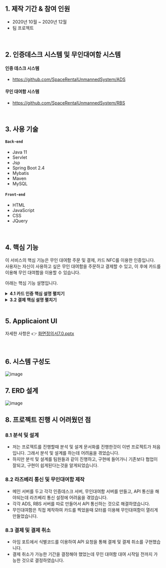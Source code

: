 
## 1. 제작 기간 & 참여 인원
- 2020년 10월 ~ 2020년 12월
- 팀 프로젝트

</br>

## 2. 인증데스크 시스템 및 무인대여함 시스템
#### 인증 데스크 시스템
* https://github.com/SpaceRentalUnmannedSystem/ADS

#### 무인 대여함 시스템
* https://github.com/SpaceRentalUnmannedSystem/RBS

</br>

## 3. 사용 기술
#### `Back-end`
  - Java 11
  - Servlet
  - Jsp
  - Spring Boot 2.4
  - Mybatis
  - Maven
  - MySQL
#### `Front-end`
  - HTML
  - JavaScript
  - CSS
  - JQuery

</br>

## 4. 핵심 기능
이 서비스의 핵심 기능은 무인 대여함 주문 및 결제, 카드 NFC를 이용한 인증입니다.  
사용자는 자신이 사용하고 싶은 무인 대여함을 주문하고 결제할 수 있고,
이 후에 카드를 이용해 무인 대여함을 이용할 수 있습니다.

아래는 핵심 기능 설명입니다.

<details>
<summary><b>4.1 카드 인증 핵심 설명 펼치기</b></summary>
<div markdown="1">

### 4.1.1 카드 인증 전체 흐름
![image](https://user-images.githubusercontent.com/63217462/145766832-d55d0bee-2fe1-4c86-b08f-b3fc9e6e38bb.png)

### 4.1.2 사용자 요청
![image](https://user-images.githubusercontent.com/63217462/145767707-43334b5b-c824-4ac7-9a03-a3e14e044248.png)

  
![image](https://user-images.githubusercontent.com/63217462/145767091-594889f2-02bd-4dd5-9ad2-d65d861aade7.png)

- **사용자의 카드 등록** 
  - 처음 사용하는 사용자는 인증 데스크에서 카드를 등록을 합니다.
  - 카드 등록 시 카드 UUID를 데이터베이스에 저장합니다.
  - 이 후 사용하는 사용자는 등록한 카드를 NFC 리더기에 대면 인증이 완료되어 무인대여함이 열리게 됩니다.

### 4.1.3 Controller 
  :pushpin: [코드 확인](https://github.com/SpaceRentalUnmannedSystem/ADS/blob/master/ads/src/main/java/kr/co/ads/member/MemberController.java#L48)
- **요청 처리**
  - Controller에서는 요청을 화면단에서 넘어온 요청을 받고, Service 계층에 로직 처리를 위임합니다.

- **결과 응답**
  - Service 계층에서 넘어온 로직 처리 결과(메세지)를 화면단에 응답해줍니다.

### 4.1.4 Service 
  :pushpin: [코드 확인](https://github.com/SpaceRentalUnmannedSystem/ADS/blob/master/ads/src/main/java/kr/co/ads/member/MemberServiceImpl.java#L18)

- **NFC 수신()** :pushpin: [코드 확인](https://github.com/SpaceRentalUnmannedSystem/ADS/blob/master/ads/src/main/java/kr/co/ads/member/MemberRepositoryImpl.java#L64)
  - 사용자가 카드 정보 갱신을 할 때 NFC기기를 통해 UUID 값을 읽어옵니다.

- **Repository 계층으로 인계** 
  - 위에서 받은 카드 UUID 값을 가진 DTO를 Repository 계층으로 인계한다.

### 4.1.5 Repository 
  :pushpin: [코드 확인](https://github.com/SpaceRentalUnmannedSystem/ADS/blob/master/ads/src/main/java/kr/co/ads/member/MemberRepositoryImpl.java#L44)

- **카드 UUID 값을 가진 URL을 전송**
  - SRUS 서버로 카드 UUID 값을 가진 URL을 전송시킨다.
  - 이 후 SRUS 서버에서 데이터베이스에 접근해서 값을 바꾼다.

</div>
</details>

<details>
<summary><b>3.2 결제 핵심 설명 펼치기</b></summary>
<div markdown="1">

### 4.2.1 사용자 요청
![결제1](https://user-images.githubusercontent.com/63217462/172066260-c4ead5cc-21ed-4e20-8f03-a1aa2cc7d50a.PNG)

 
![결제2](https://user-images.githubusercontent.com/63217462/172066269-b4091361-8234-489f-81ae-37bad36e7c78.PNG)

  
![결제3](https://user-images.githubusercontent.com/63217462/172066274-df611b3d-2d0c-45d5-89e1-76d4faab4903.PNG)

  
- **아임 포트 API를 통한 결제** :pushpin: [코드 확인](https://github.com/SpaceRentalUnmannedSystem/SRUS/blob/master/srus/src/main/webapp/WEB-INF/jsp/payment/confirmationform.jsp#L93)
  - 아임포트 API 문서를 참고하여 아임포트에 API요청
</div>
</details>

</br>


## 5. Applicaiont UI
자세한 사항은 👉 [화면정의서7.0.pptx](https://github.com/SpaceRentalUnmannedSystem/SRUS/files/8840606/7.0.pptx)

</br>

## 6. 시스템 구성도
![image](https://user-images.githubusercontent.com/63217462/172065943-0480c265-d5ac-4458-b4c4-bbd4d59000e0.png)

## 7. ERD 설계
![image](https://user-images.githubusercontent.com/63217462/145765596-2f0d3a22-19da-488e-a85f-5c21709345f8.png)


## 8. 프로젝트 진행 시 어려웠던 점
### 8.1 분석 및 설계
- 저는 프로젝트를 진행할때 분석 및 설계 문서화를 진행한것이 이번 프로젝트가 처음입니다. 그래서 분석 및 설계를 하는데 어려움을 겪었습니다.
- 하지만 분석 및 설계를 팀원들과 같이 진행하고, 구현에 들어가니 기존보다 협업이 잘되고, 구현이 쉽게된다는것을 알게되었습니다.

### 8.2 라즈베리 통신 및 무인대여함 제작
- 메인 서버를 두고 각각 인증데스크 서버, 무인대여함 서버를 만들고, API 통신을 해야되는데 라즈베리 통신 설정에 어려움을 겪었습니다.  
- 각각 ADS, RBS 서버를 따로 만들어서 API 통신하는 것으로 해결하였습니다.
- 무인대여함은 직접 제작하여 카드를 찍었을때 모터를 이용해 무인대여함이 열리게 만들었습니다.

### 8.3 결제 및 결제 취소
- 아임 포트에서 식별코드를 이용하여 API 요청을 통해 결제 및 결제 취소를 구현했습니다.
- 결제 취소가 가능한 기간을 결정해야 했었는데 무인 대여함 대여 시작일 전까지 가능한 것으로 결정하였습니다.
</br>
